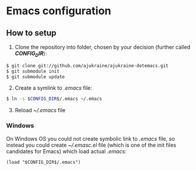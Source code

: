 Emacs configuration
===================

## How to setup ##

1. Clone the repository into folder, chosen by your decision (further called **$CONFIG_DIR$**):

 ```bash
$ git clone git://github.com/ajukraine/ajukraine-dotemacs.git
$ git submodule init
$ git submodule update
```

2. Create a symlink to *.emacs* file:

```bash
$ ln -s $CONFIG_DIR$/.emacs ~/.emacs
```

3. Reload *~/.emacs* file

### Windows ###

On Windows OS you could not create symbolic link to *.emacs* file, so instead you could create *~/.emasc.el* file (which is one of the init files candidates for Emacs) which load actual *.emacs*:

	(load "$CONFIG_DIR$/.emacs")
